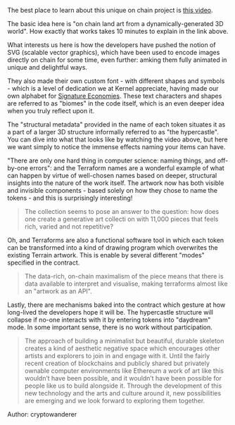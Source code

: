 The best place to learn about this unique on chain project is [this video](https://www.youtube.com/watch?v=U2xTl5pPHwk).

The basic idea here is "on chain land art from a dynamically-generated 3D world". How exactly that works takes 10 minutes to explain in the link above.

What interests us here is how the developers have pushed the notion of SVG (scalable vector graphics), which have been used to encode images directly on chain for some time, even further: amking them fully animated in unique and delightful ways.

They also made their own custom font - with different shapes and symbols - which is a level of dedication we at Kernel appreciate, having made our own alphabet for [Signature Economies](https://sign.kernel.community). These text characters and shapes are referred to as "biomes" in the code itself, which is an even deeper idea when you truly reflect upon it.

The "structural metadata" provided in the name of each token situates it as a part of a larger 3D structure informally referred to as "the hypercastle". You can dive into what that looks like by watching the video above, but here we want simply to notice the immense effects naming your items can have. 

"There are only one hard thing in computer science: naming things, and off-by-one errors": and the Terraform names are a wonderful example of what can happen by virtue of well-chosen names based on deeper, structural insights into the nature of the work itself. The artwork now has both visible and invisible components - based solely on how they chose to name the tokens - and this is surprisingly interesting!

> The collection seems to pose an answer to the question: how does one create a generative art collecti on with 11,000 pieces that feels rich, varied and not repetitive?

Oh, and Terraforms are also a functional software tool in which each token can be transformed into a kind of drawing program which overwrites the existing Terrain artwork. This is enable by several different "modes" specified in the contract.

>The data-rich, on-chain maximalism of the piece means that there is data available to interpret and visualise, making terraforms almost like an "artwork as an API".

Lastly, there are mechanisms baked into the contract which gesture at how long-lived the developers hope it will be. The hypercastle structure will collapse if no-one interacts with it by entering tokens into "daydream" mode. In some important sense, there is no work without participation.

>The approach of building a minimalist but beautiful, durable skeleton creates a kind of aesthetic negative space which encourages other artists and explorers to join in and engage with it. Until the fairly recent creation of blockchains and publicly shared but privately ownable computer environments like Ethereum a work of art like this wouldn’t have been possible, and it wouldn’t have been possible for people like us to build alongside it. Through the development of this new technology and the arts and culture around it, new possibilities are emerging and we look forward to exploring them together.

 Author: cryptowanderer